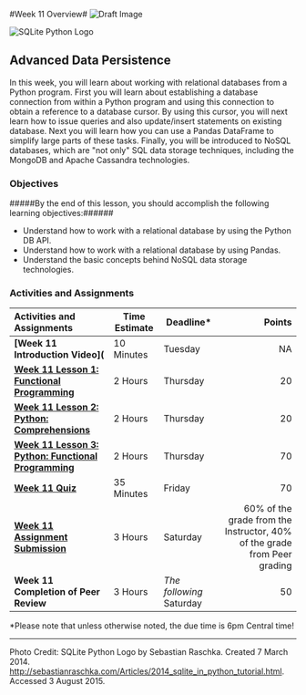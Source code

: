 #Week 11 Overview#
![Draft Image](../images/Draft_Version_picture.png)

![SQLite Python Logo](images/sqlite_python_logo.png)
## Advanced Data Persistence ##

In this week, you will learn about working with relational databases from a Python program. First you will learn about establishing a database connection from within a Python program and using this connection to obtain a reference to a database cursor. By using this cursor, you will next learn how to issue queries and also update/insert statements on existing database. Next you will learn how you can use a Pandas DataFrame to simplify large parts of these tasks. Finally, you will be introduced to NoSQL databases, which are "not only" SQL data storage techniques, including the MongoDB and Apache Cassandra technologies.

### Objectives ###

#####By the end of this lesson, you should accomplish the following learning objectives:######

- Understand how to work with a relational database by using the Python DB API.
- Understand how to work with a relational database by using Pandas.
- Understand the basic concepts behind NoSQL data storage technologies.

### Activities and Assignments ###

|Activities and Assignments | Time Estimate | Deadline* | Points|
|:------| -----|-------|----------:|
|**[Week 11 Introduction Video](**|10 Minutes|Tuesday|NA|
|**[Week 11 Lesson 1: Functional Programming](lesson1.md)**| 2 Hours |Thursday| 20|
|**[Week 11 Lesson 2: Python: Comprehensions](lesson2.md)**| 2 Hours | Thursday | 20 |
|**[Week 11 Lesson 3: Python: Functional Programming](lesson3.md)**| 2 Hours | Thursday| 70 |
|**[Week 11 Quiz][w11q]**| 35 Minutes | Friday | 70|
|**[Week 11 Assignment Submission][w11a]**| 3 Hours | Saturday | 60% of the grade from the Instructor, 40% of the grade from Peer grading | 
|**Week 11 Completion of Peer Review**| 3 Hours | *The following* Saturday | 50 | 

*Please note that unless otherwise noted, the due time is 6pm Central time!

----------
[w11a]: https://learn.illinois.edu/mod/workshop/view.php?id=1095362
[w11q]: https://learn.illinois.edu/mod/quiz/view.php?id=1095359

Photo Credit: SQLite Python Logo by Sebastian Raschka. Created 7 March 2014. http://sebastianraschka.com/Articles/2014_sqlite_in_python_tutorial.html. Accessed 3 August 2015.
